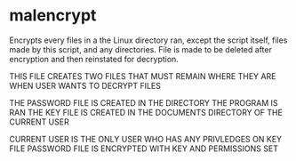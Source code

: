 # malencrypt

Encrypts every files in a the Linux directory ran, except the script itself, files made by this script, and any directories. File is made to be deleted after encryption and then reinstated for decryption.

THIS FILE CREATES TWO FILES THAT MUST REMAIN WHERE THEY ARE WHEN USER WANTS TO DECRYPT FILES

THE PASSWORD FILE IS CREATED IN THE DIRECTORY THE PROGRAM IS RAN
THE KEY FILE IS CREATED IN THE DOCUMENTS DIRECTORY OF THE CURRENT USER

CURRENT USER IS THE ONLY USER WHO HAS ANY PRIVLEDGES ON KEY FILE
PASSWORD FILE IS ENCRYPTED WITH KEY AND PERMISSIONS SET

